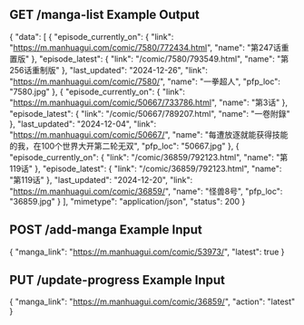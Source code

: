 ## GET /manga-list Example Output
{
    "data": [
        {
            "episode_currently_on": {
                "link": "https://m.manhuagui.com/comic/7580/772434.html",
                "name": "第247话重置版"
            },
            "episode_latest": {
                "link": "/comic/7580/793549.html",
                "name": "第256话重制版"
            },
            "last_updated": "2024-12-26",
            "link": "https://m.manhuagui.com/comic/7580/",
            "name": "一拳超人",
            "pfp_loc": "7580.jpg"
        },
        {
            "episode_currently_on": {
                "link": "https://m.manhuagui.com/comic/50667/733786.html",
                "name": "第3话"
            },
            "episode_latest": {
                "link": "/comic/50667/789207.html",
                "name": "一卷附錄"
            },
            "last_updated": "2024-12-04",
            "link": "https://m.manhuagui.com/comic/50667/",
            "name": "每遭放逐就能获得技能的我，在100个世界大开第二轮无双",
            "pfp_loc": "50667.jpg"
        },
        {
            "episode_currently_on": {
                "link": "/comic/36859/792123.html",
                "name": "第119话"
            },
            "episode_latest": {
                "link": "/comic/36859/792123.html",
                "name": "第119话"
            },
            "last_updated": "2024-12-20",
            "link": "https://m.manhuagui.com/comic/36859/",
            "name": "怪兽8号",
            "pfp_loc": "36859.jpg"
        }
    ],
    "mimetype": "application/json",
    "status": 200
}


## POST /add-manga Example Input
{
    "manga_link": "https://m.manhuagui.com/comic/53973/",
    "latest": true
}

## PUT /update-progress Example Input
{
    "manga_link": "https://m.manhuagui.com/comic/36859/",
    "action": "latest"
}
